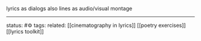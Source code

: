 
lyrics as dialogs
also
lines as audio/visual montage

--- 
status: #⚙️ 
tags: 
related: 
[[cinematography in lyrics]]
[[poetry exercises]]
[[lyrics toolkit]]